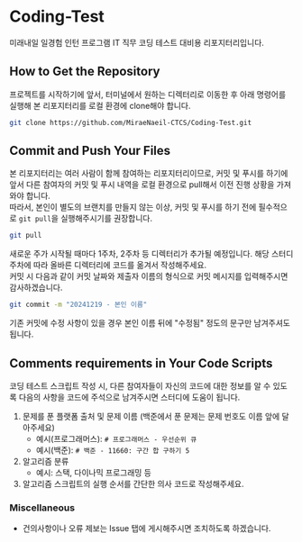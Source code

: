 # Coding-Test
미래내일 일경험 인턴 프로그램 IT 직무 코딩 테스트 대비용 리포지터리입니다.
## How to Get the Repository
프로젝트를 시작하기에 앞서, 터미널에서 원하는 디렉터리로 이동한 후 아래 명령어를 실행해 본 리포지터리를 로컬 환경에 clone해야 합니다.  
```Bash
git clone https://github.com/MiraeNaeil-CTCS/Coding-Test.git
```  
## Commit and Push Your Files
본 리포지터리는 여러 사람이 함께 참여하는 리포지터리이므로, 커밋 및 푸시를 하기에 앞서 다른 참여자의 커밋 및 푸시 내역을 로컬 환경으로 pull해서 이전 진행 상황을 가져와야 합니다.  
따라서, 본인이 별도의 브랜치를 만들지 않는 이상, 커밋 및 푸시를 하기 전에 필수적으로 `git pull`을 실행해주시기를 권장합니다.  
```Bash
git pull
```  
새로운 주가 시작될 때마다 1주차, 2주차 등 디렉터리가 추가될 예정입니다. 해당 스터디 주차에 따라 올바른 디렉터리에 코드를 옮겨서 작성해주세요.  
커밋 시 다음과 같이 커밋 날짜와 제출자 이름의 형식으로 커밋 메시지를 입력해주시면 감사하겠습니다.  
```Bash
git commit -m "20241219 - 본인 이름"
```  
기존 커밋에 수정 사항이 있을 경우 본인 이름 뒤에 "수정됨" 정도의 문구만 남겨주셔도 됩니다.  
## Comments requirements in Your Code Scripts
코딩 테스트 스크립트 작성 시, 다른 참여자들이 자신의 코드에 대한 정보를 알 수 있도록 다음의 사항을 코드에 주석으로 남겨주시면 스터디에 도움이 됩니다.  
1. 문제를 푼 플랫폼 출처 및 문제 이름 (백준에서 푼 문제는 문제 번호도 이름 앞에 달아주세요)
    - 예시(프로그래머스): `# 프로그래머스 - 우선순위 큐`
    - 예시(백준): `# 백준 - 11660: 구간 합 구하기 5`
2. 알고리즘 분류
    - 예시: 스택, 다이나믹 프로그래밍 등
3. 알고리즘 스크립트의 실행 순서를 간단한 의사 코드로 작성해주세요.
### Miscellaneous
- 건의사항이나 오류 제보는 Issue 탭에 게시해주시면 조치하도록 하겠습니다.